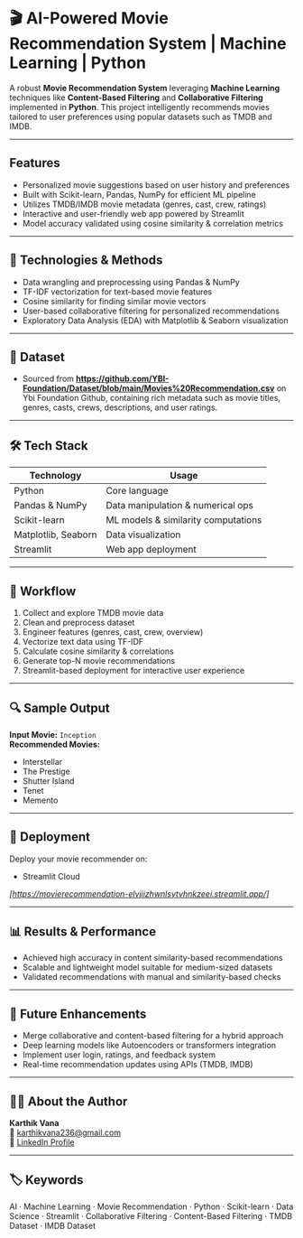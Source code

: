 # 🎬 AI-Powered Movie Recommendation System | Machine Learning | Python

A robust **Movie Recommendation System** leveraging **Machine Learning** techniques like **Content-Based Filtering** and **Collaborative Filtering** implemented in **Python**. This project intelligently recommends movies tailored to user preferences using popular datasets such as TMDB and IMDB.

---

##  Features
-  Personalized movie suggestions based on user history and preferences  
-  Built with Scikit-learn, Pandas, NumPy for efficient ML pipeline  
-  Utilizes TMDB/IMDB movie metadata (genres, cast, crew, ratings)  
-  Interactive and user-friendly web app powered by Streamlit  
-  Model accuracy validated using cosine similarity & correlation metrics  

---

## 🧩 Technologies & Methods
- Data wrangling and preprocessing using Pandas & NumPy  
- TF-IDF vectorization for text-based movie features  
- Cosine similarity for finding similar movie vectors  
- User-based collaborative filtering for personalized recommendations  
- Exploratory Data Analysis (EDA) with Matplotlib & Seaborn visualization  

---

## 🎥 Dataset
- Sourced from **https://github.com/YBI-Foundation/Dataset/blob/main/Movies%20Recommendation.csv** on Ybi Foundation Github, containing rich metadata such as movie titles, genres, casts, crews, descriptions, and user ratings.  

---

## 🛠 Tech Stack
| Technology       | Usage                               |
|------------------|-----------------------------------|
| Python           | Core language                     |
| Pandas & NumPy   | Data manipulation & numerical ops  |
| Scikit-learn     | ML models & similarity computations|
| Matplotlib, Seaborn| Data visualization               |
| Streamlit        | Web app deployment                |

---

## 🔄 Workflow
1. Collect and explore TMDB movie data  
2. Clean and preprocess dataset  
3. Engineer features (genres, cast, crew, overview)  
4. Vectorize text data using TF-IDF  
5. Calculate cosine similarity & correlations  
6. Generate top-N movie recommendations  
7. Streamlit-based deployment for interactive user experience  

---

## 🔍 Sample Output
**Input Movie:** `Inception`  
**Recommended Movies:**  
- Interstellar  
- The Prestige  
- Shutter Island  
- Tenet  
- Memento  

---

## 🏁 Deployment
Deploy your movie recommender on:
- Streamlit Cloud  

*[https://movierecommendation-elvjiizhwnlsytvhnkzeei.streamlit.app/]*

---

## 📊 Results & Performance
- Achieved high accuracy in content similarity-based recommendations  
- Scalable and lightweight model suitable for medium-sized datasets  
- Validated recommendations with manual and similarity-based checks  

---

## 🌟 Future Enhancements
- Merge collaborative and content-based filtering for a hybrid approach  
- Deep learning models like Autoencoders or transformers integration  
- Implement user login, ratings, and feedback system  
- Real-time recommendation updates using APIs (TMDB, IMDB)

---

## 👨‍💻 About the Author
**Karthik Vana**  
📧 [karthikvana236@gmail.com](mailto:karthikvana236@gmail.com)  
💼 [LinkedIn Profile](https://www.linkedin.com/in/karthik-vana)  

---

## 🏷 Keywords
AI · Machine Learning · Movie Recommendation · Python · Scikit-learn · Data Science · Streamlit · Collaborative Filtering · Content-Based Filtering · TMDB Dataset · IMDB Dataset

